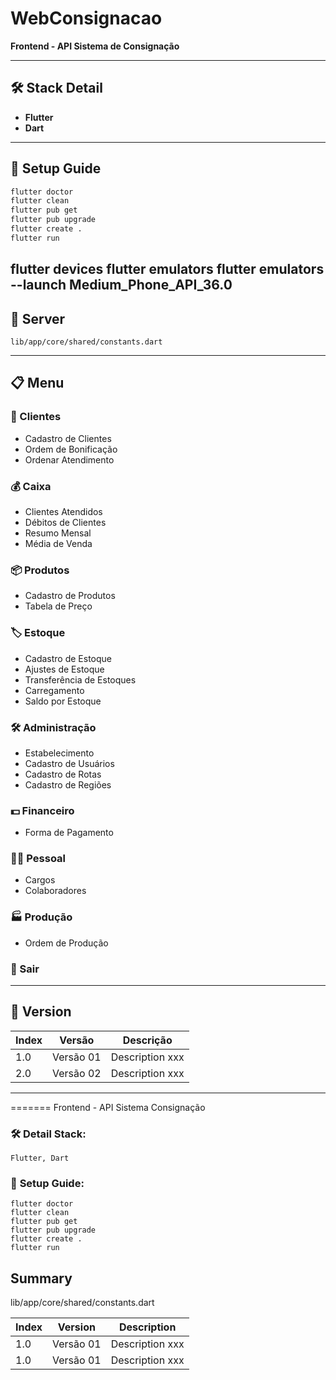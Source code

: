 # WebConsignacao

**Frontend - API Sistema de Consignação**

---

## 🛠️ Stack Detail
- **Flutter**
- **Dart**

---

## 🚀 Setup Guide

```bash
flutter doctor
flutter clean
flutter pub get
flutter pub upgrade
flutter create .
flutter run
```
flutter devices
flutter emulators
flutter emulators --launch Medium_Phone_API_36.0
---

## 📁 Server

    lib/app/core/shared/constants.dart

---

## 📋 Menu

### 👥 Clientes
- Cadastro de Clientes
- Ordem de Bonificação
- Ordenar Atendimento

### 💰 Caixa
- Clientes Atendidos
- Débitos de Clientes
- Resumo Mensal
- Média de Venda

### 📦 Produtos
- Cadastro de Produtos
- Tabela de Preço

### 🏷️ Estoque
- Cadastro de Estoque
- Ajustes de Estoque
- Transferência de Estoques
- Carregamento
- Saldo por Estoque

### 🛠️ Administração
- Estabelecimento
- Cadastro de Usuários
- Cadastro de Rotas
- Cadastro de Regiões

### 💵 Financeiro
- Forma de Pagamento

### 🧑‍💼 Pessoal
- Cargos
- Colaboradores

### 🏭 Produção
- Ordem de Produção

### 🚪 Sair

---

## 📌 Version

| Index | Versão    | Descrição         |
|-------|-----------|--------------------|
| 1.0   | Versão 01 | Description xxx |
| 2.0   | Versão 02 | Description xxx |

---
=======
	Frontend - API Sistema Consignação

### 🛠️ **Detail Stack:**
	Flutter, Dart

### 🚀 **Setup Guide:**
   ```   
   flutter doctor
   flutter clean
   flutter pub get
   flutter pub upgrade
   flutter create .
   flutter run
   ```

## Summary
   lib/app/core/shared/constants.dart

Index|Version|Description
-|-|-
1.0|Versão 01|Description xxx
1.0|Versão 01|Description xxx